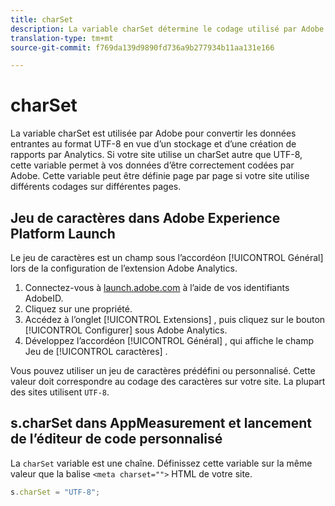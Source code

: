 ```yaml
---
title: charSet
description: La variable charSet détermine le codage utilisé par Adobe pour analyser votre demande d’image.
translation-type: tm+mt
source-git-commit: f769da139d9890fd736a9b277934b11aa131e166

---
```



# charSet

La variable charSet est utilisée par Adobe pour convertir les données entrantes au format UTF-8 en vue d’un stockage et d’une création de rapports par Analytics. Si votre site utilise un charSet autre que UTF-8, cette variable permet à vos données d’être correctement codées par Adobe. Cette variable peut être définie page par page si votre site utilise différents codages sur différentes pages.

## Jeu de caractères dans Adobe Experience Platform Launch

Le jeu de caractères est un champ sous l’accordéon [!UICONTROL Général] lors de la configuration de l’extension Adobe Analytics.

1. Connectez-vous à [launch.adobe.com](https://launch.adobe.com) à l’aide de vos identifiants AdobeID.
2. Cliquez sur une propriété.
3. Accédez à l’onglet [!UICONTROL Extensions] , puis cliquez sur le bouton [!UICONTROL Configurer] sous Adobe Analytics.
4. Développez l’accordéon [!UICONTROL Général] , qui affiche le champ Jeu de [!UICONTROL caractères] .

Vous pouvez utiliser un jeu de caractères prédéfini ou personnalisé. Cette valeur doit correspondre au codage des caractères sur votre site. La plupart des sites utilisent `UTF-8`.

## s.charSet dans AppMeasurement et lancement de l’éditeur de code personnalisé

La `charSet` variable est une chaîne. Définissez cette variable sur la même valeur que la balise `<meta charset="">` HTML de votre site.

```js
s.charSet = "UTF-8";
```
